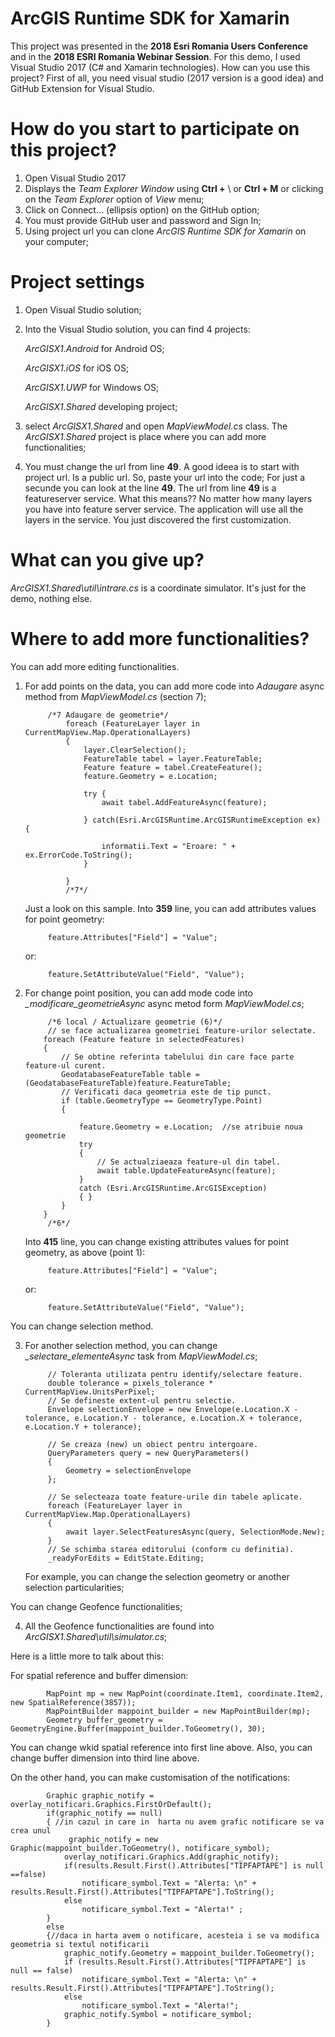 # ArcGIS Runtime SDK for Xamarin
This project was presented in the **2018 Esri Romania Users Conference** and in the **2018 ESRI Romania Webinar Session**.
For this demo, I used Visual Studio 2017 (C# and Xamarin technologies).
How can you use this project?
First of all, you need visual studio (2017 version is a good idea) and GitHub Extension for Visual Studio.
# How do you start to participate on this project?
1. Open Visual Studio 2017
2. Displays the *Team Explorer Window* using **Ctrl +** \ or **Ctrl + M** or clicking on the *Team Explorer* option of *View* menu;
3. Click on Connect... (ellipsis option) on the GitHub option;
4. You must provide GitHub user and password and Sign In;
5. Using project url you can clone *ArcGIS Runtime SDK for Xamarin* on your computer;
# Project settings
1. Open Visual Studio solution;
2. Into the Visual Studio solution, you can find 4 projects:

    *ArcGISX1.Android* for Android OS;
	
    *ArcGISX1.iOS*     for iOS OS;
	
    *ArcGISX1.UWP*     for Windows OS;
	
    *ArcGISX1.Shared*  developing project;
	
3. select *ArcGISX1.Shared* and open *MapViewModel.cs* class. The *ArcGISX1.Shared* project is place where you can add more functionalities;
4. You must change the url from line **49**. A good ideea is to start with project url. Is a public url. So, paste your url into the code;
For just a secunde you can look at the line **49**. The url from line **49** is a featureserver service. What this means??
No matter how many layers you have into feature server service. The application will use all the layers in the service. 
You just discovered the first customization. 
# What can you give up?
*ArcGISX1.Shared\util\intrare.cs* is a coordinate simulator. It's just for the demo, nothing else.
# Where to add more functionalities?
You can add more editing functionalities.
1. For add points on the data, you can add more code into *Adaugare* async method from *MapViewModel.cs* (section 7);

            /*7 Adaugare de geometrie*/
                foreach (FeatureLayer layer in CurrentMapView.Map.OperationalLayers)
                {
                    layer.ClearSelection();
                    FeatureTable tabel = layer.FeatureTable;
                    Feature feature = tabel.CreateFeature();
                    feature.Geometry = e.Location;
					
                    try {
                        await tabel.AddFeatureAsync(feature);
	
                    } catch(Esri.ArcGISRuntime.ArcGISRuntimeException ex) {
                   
                        informatii.Text = "Eroare: " + ex.ErrorCode.ToString();
                    }
                   
                }
                /*7*/
        
	Just a look on this sample. 
	Into **359** line, you can add attributes values for point geometry:
			
			feature.Attributes["Field"] = "Value";
	or:
	
			feature.SetAttributeValue("Field", "Value");
	
2. For change point position, you can add mode code into *_modificare_geometrieAsync* async metod form *MapViewModel.cs*; 

            /*6 local / Actualizare geometrie (6)*/
            // se face actualizarea geometriei feature-urilor selectate.
           foreach (Feature feature in selectedFeatures)
           {
               // Se obtine referinta tabelului din care face parte feature-ul curent.
               GeodatabaseFeatureTable table = (GeodatabaseFeatureTable)feature.FeatureTable;
               // Verificati daca geometria este de tip punct.
               if (table.GeometryType == GeometryType.Point)
               {
	
                   feature.Geometry = e.Location;  //se atribuie noua geometrie              
                   try
                   {
                       // Se actualziaeaza feature-ul din tabel.
                       await table.UpdateFeatureAsync(feature);   
                   }
                   catch (Esri.ArcGISRuntime.ArcGISException)    
                   { }
               }
           }
            /*6*/
			
	Into **415** line, you can change existing attributes values for point geometry, as above (point 1):
	
			feature.Attributes["Field"] = "Value";
	or:
	
			feature.SetAttributeValue("Field", "Value");

You can change selection method.
	
3. For another selection method, you can change *_selectare_elementeAsync* task from *MapViewModel.cs*;

            // Toleranta utilizata pentru identify/selectare feature.
            double tolerance = pixels_tolerance * CurrentMapView.UnitsPerPixel;
            // Se defineste extent-ul pentru selectie.
            Envelope selectionEnvelope = new Envelope(e.Location.X - tolerance, e.Location.Y - tolerance, e.Location.X + tolerance, e.Location.Y + tolerance);

            // Se creaza (new) un obiect pentru intergoare.
            QueryParameters query = new QueryParameters()
            {
                Geometry = selectionEnvelope
            };

            // Se selecteaza toate feature-urile din tabele aplicate.
            foreach (FeatureLayer layer in CurrentMapView.Map.OperationalLayers)
            {
                await layer.SelectFeaturesAsync(query, SelectionMode.New);
            }
            // Se schimba starea editorului (conform cu definitia).
            _readyForEdits = EditState.Editing;

	For example, you can change the selection geometry or another selection particularities;

You can change Geofence functionalities;

4. All the Geofence functionalities are found into *ArcGISX1.Shared\util\simulator.cs*;
 
Here is a little more to talk about this:
 
For spatial reference and buffer dimension:

            MapPoint mp = new MapPoint(coordinate.Item1, coordinate.Item2, new SpatialReference(3857));
            MapPointBuilder mappoint_builder = new MapPointBuilder(mp);
            Geometry buffer_geometry = GeometryEngine.Buffer(mappoint_builder.ToGeometry(), 30); 
 
You can change wkid spatial reference  into first line above. Also, you can change buffer dimension into third line above.

On the other hand, you can make customisation of the notifications:

            Graphic graphic_notify = overlay_notificari.Graphics.FirstOrDefault();
            if(graphic_notify == null)
            { //in cazul in care in  harta nu avem grafic notificare se va crea unul
                 graphic_notify = new Graphic(mappoint_builder.ToGeometry(), notificare_symbol);
                overlay_notificari.Graphics.Add(graphic_notify);
                if(results.Result.First().Attributes["TIPFAPTAPE"] is null ==false)
                    notificare_symbol.Text = "Alerta: \n" + results.Result.First().Attributes["TIPFAPTAPE"].ToString();
                else
                    notificare_symbol.Text = "Alerta!" ;
            }
            else
            {//daca in harta avem o notificare, acesteia i se va modifica geometria si textul notificarii
                graphic_notify.Geometry = mappoint_builder.ToGeometry();
                if (results.Result.First().Attributes["TIPFAPTAPE"] is null == false)
                    notificare_symbol.Text = "Alerta: \n" + results.Result.First().Attributes["TIPFAPTAPE"].ToString();
                else
                    notificare_symbol.Text = "Alerta!";
                graphic_notify.Symbol = notificare_symbol;
            }

